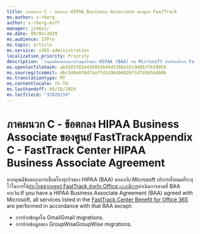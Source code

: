 ```yaml
---
title: ภาคผนวก C - ข้อตกลง HIPAA Business Associate ของศูนย์ FastTrack
ms.author: v-rberg
author: v-rberg-msft
manager: jimmuir
ms.date: 09/04/2019
ms.audience: ITPro
ms.topic: article
ms.service: o365-administration
localization_priority: Priority
description: 'ถ้าคุณมีข้อตกลงการร่วมธุรกิจของ HIPAA (BAA) กับ Microsoft สำหรับบริการ FastTrack บริการทั้งหมดที่แสดงอยู่ในการใช้ประโยชน์ของศูนย์ FastTrack สำหรับ Office ๓๖๕จะรวมอยู่ในที่ BAA ยกเว้น:'
ms.openlocfilehash: abd382f82e456993b4545766e55c9d653f649958
ms.sourcegitcommit: dbc549e070dfaaffd24964b6826f1d749b5bd08b
ms.translationtype: MT
ms.contentlocale: th-TH
ms.lasthandoff: 09/18/2019
ms.locfileid: "37026159"
---
```

# <a name="appendix-c---fasttrack-center-hipaa-business-associate-agreement"></a><span data-ttu-id="6230b-103">ภาคผนวก C - ข้อตกลง HIPAA Business Associate ของศูนย์ FastTrack</span><span class="sxs-lookup"><span data-stu-id="6230b-103">Appendix C - FastTrack Center HIPAA Business Associate Agreement</span></span>

<span data-ttu-id="6230b-104">หากคุณมีข้อตกลงการเชื่อมโยงธุรกิจของ HIPAA (BAA) ตกลงกับ Microsoft บริการทั้งหมดที่ระบุไว้ในการใช้[ประโยชน์จากศูนย์ FastTrack สำหรับ Office ๓๖๕มีการ](O365-fasttrack-benefit-for-office-365.md)ดำเนินการตามที่ BAA ยกเว้น:</span><span class="sxs-lookup"><span data-stu-id="6230b-104">If you have a HIPAA Business Associate Agreement (BAA) agreed with Microsoft, all services listed in the [FastTrack Center Benefit for Office 365](O365-fasttrack-benefit-for-office-365.md) are performed in accordance with that BAA except:</span></span> 
  
- <span data-ttu-id="6230b-105">การย้ายข้อมูลใน Gmail</span><span class="sxs-lookup"><span data-stu-id="6230b-105">Gmail migrations.</span></span>   
- <span data-ttu-id="6230b-106">การย้ายข้อมูลของ GroupWise</span><span class="sxs-lookup"><span data-stu-id="6230b-106">GroupWise migrations.</span></span>
    


